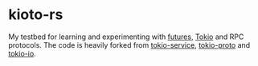 # kioto-rs

My testbed for learning and experimenting with [futures], [Tokio] and
RPC protocols.  The code is heavily forked from [tokio-service],
[tokio-proto] and [tokio-io].

[Tokio]: https://tokio.rs
[futures]: https://tokio.rs/docs/going-deeper-futures/futures-model/
[tokio-io]: https://docs.rs/tokio-io/
[tokio-proto]: https://docs.rs/tokio-proto/
[tokio-service]: https://docs.rs/tokio-service/
